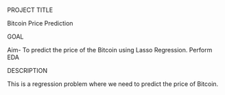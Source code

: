 PROJECT TITLE

Bitcoin Price Prediction

GOAL

Aim- To predict the price of the Bitcoin using Lasso Regression. Perform EDA

DESCRIPTION

This is a regression problem where we need to predict the price of Bitcoin. 


